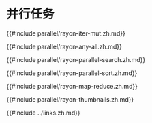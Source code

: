 # 并行任务

{{#include parallel/rayon-iter-mut.zh.md}}

{{#include parallel/rayon-any-all.zh.md}}

{{#include parallel/rayon-parallel-search.zh.md}}

{{#include parallel/rayon-parallel-sort.zh.md}}

{{#include parallel/rayon-map-reduce.zh.md}}

{{#include parallel/rayon-thumbnails.zh.md}}

{{#include ../links.zh.md}}
